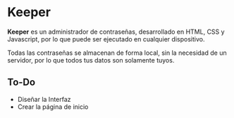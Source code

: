 # Keeper
**Keeper** es un administrador de contraseñas, desarrollado en HTML, CSS y Javascript, por lo que puede ser ejecutado en cualquier dispositivo.

Todas las contraseñas se almacenan de forma local, sin la necesidad de un servidor, por lo que todos tus datos son solamente tuyos.

## To-Do
- Diseñar la Interfaz
- Crear la página de inicio